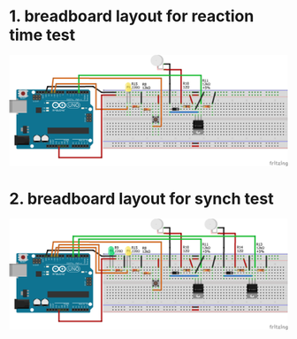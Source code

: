 # 1. breadboard layout for reaction time test
![RTII-ReactionTimeExercise-Layout](https://github.com/med-material/ArduinoBreadBoardSchematicsForRTII/blob/master/RTII-ReactionTimeExercise.png)

# 2. breadboard layout for synch test
![RTII-SynchExercise-Layout](https://github.com/med-material/ArduinoBreadBoardSchematicsForRTII/blob/master/RTII-SynchExercise.png
)
